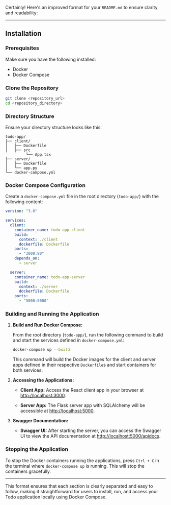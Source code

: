 Certainly! Here's an improved format for your `README.md` to ensure clarity and readability:

---

## Installation

### Prerequisites

Make sure you have the following installed:
- Docker
- Docker Compose

### Clone the Repository

```bash
git clone <repository_url>
cd <repository_directory>
```

### Directory Structure

Ensure your directory structure looks like this:

```
todo-app/
├── client/
│   ├── Dockerfile
│   ├── src
         └── App.tsx
├── server/
│   ├── Dockerfile
│   └── app.py
└── docker-compose.yml
```

### Docker Compose Configuration

Create a `docker-compose.yml` file in the root directory (`todo-app/`) with the following content:

```yaml
version: "3.8"

services:
  client:
    container_name: todo-app-client
    build:
      context: ./client
      dockerfile: Dockerfile
    ports:
      - "3000:80"
    depends_on:
      - server

  server:
    container_name: todo-app-server
    build:
      context: ./server
      dockerfile: Dockerfile
    ports:
      - "5000:5000"
```

### Building and Running the Application

1. **Build and Run Docker Compose:**

   From the root directory (`todo-app/`), run the following command to build and start the services defined in `docker-compose.yml`:

   ```bash
   docker-compose up --build
   ```

   This command will build the Docker images for the client and server apps defined in their respective `Dockerfile`s and start containers for both services.

2. **Accessing the Applications:**

   - **Client App:** Access the React client app in your browser at [http://localhost:3000](http://localhost:3000).
   
   - **Server App:** The Flask server app with SQLAlchemy will be accessible at [http://localhost:5000](http://localhost:5000).

3. **Swagger Documentation:**

   - **Swagger UI:** After starting the server, you can access the Swagger UI to view the API documentation at [http://localhost:5000/apidocs](http://localhost:5000/apidocs).

### Stopping the Application

To stop the Docker containers running the applications, press `Ctrl + C` in the terminal where `docker-compose up` is running. This will stop the containers gracefully.

---

This format ensures that each section is clearly separated and easy to follow, making it straightforward for users to install, run, and access your Todo application locally using Docker Compose.
